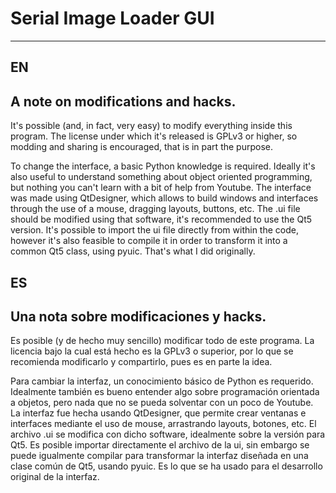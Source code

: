 # Serial Image Loader GUI
*************************
## EN

A note on modifications and hacks.
----------------------------------

It's possible (and, in fact, very easy) to modify everything inside this program. The license under which it's released is GPLv3 or higher, so modding and sharing is encouraged, that is in part the purpose.

To change the interface, a basic Python knowledge is required. Ideally it's also useful to understand something about object oriented programming, but nothing you can't learn with a bit of help from Youtube. The interface was made using QtDesigner, which allows to build windows and interfaces through the use of a mouse, dragging layouts, buttons, etc. The .ui file should be modified using that software, it's recommended to use the Qt5 version. It's possible to import the ui file directly from within the code, however it's also feasible to compile it in order to transform it into a common Qt5 class, using pyuic. That's what I did originally.

## ES

Una nota sobre modificaciones y hacks.
--------------------------------------

Es posible (y de hecho muy sencillo) modificar todo de este programa. La licencia bajo la cual está hecho es la GPLv3 o superior, por lo que se recomienda modificarlo y compartirlo, pues es en parte la idea. 

Para cambiar la interfaz, un conocimiento básico de Python es requerido. Idealmente también es bueno entender algo sobre programación orientada a objetos, pero nada que no se pueda solventar con un poco de Youtube. La interfaz fue hecha usando QtDesigner, que permite crear ventanas e interfaces mediante el uso de mouse, arrastrando layouts, botones, etc. El archivo .ui se modifica con dicho software, idealmente sobre la versión para Qt5. Es posible importar directamente el archivo de la ui, sin embargo se puede igualmente compilar para transformar la interfaz diseñada en una clase común de Qt5, usando pyuic. Es lo que se ha usado para el desarrollo original de la interfaz.
